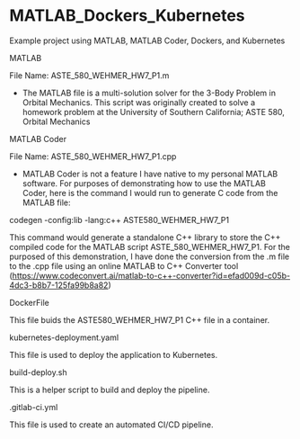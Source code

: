 # MATLAB_Dockers_Kubernetes
Example project using MATLAB, MATLAB Coder, Dockers, and Kubernetes


MATLAB

File Name: ASTE_580_WEHMER_HW7_P1.m
- The MATLAB file is a multi-solution solver for the 3-Body Problem in Orbital Mechanics. This script was originally created to solve a homework problem at the University of Southern California; ASTE 580, Orbital Mechanics


MATLAB Coder

File Name: ASTE_580_WEHMER_HW7_P1.cpp
- MATLAB Coder is not a feature I have native to my personal MATLAB software. For purposes of demonstrating how to use the MATLAB Coder, here is the command I would run to generate C code from the MATLAB file:

codegen -config:lib -lang:c++ ASTE580_WEHMER_HW7_P1

This command would generate a standalone C++ library to store the C++ compiled code for the MATLAB script ASTE_580_WEHMER_HW7_P1. For the purposed of this demonstration, I have done the conversion from the .m file to the .cpp file using an online MATLAB to C++ Converter tool (https://www.codeconvert.ai/matlab-to-c++-converter?id=efad009d-c05b-4dc3-b8b7-125fa99b8a82)


DockerFile

This file buids the ASTE580_WEHMER_HW7_P1 C++ file in a container.


kubernetes-deployment.yaml

This file is used to deploy the application to Kubernetes.


build-deploy.sh

This is a helper script to build and deploy the pipeline.


.gitlab-ci.yml

This file is used to create an automated CI/CD pipeline.



